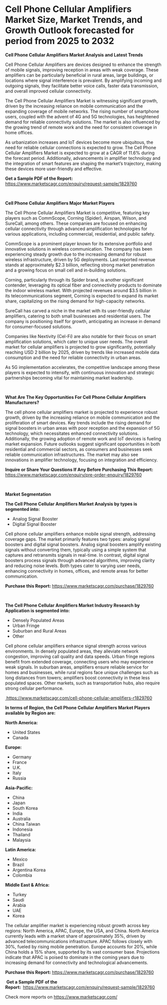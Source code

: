 <p><h1>Cell Phone Cellular Amplifiers Market Size, Market Trends, and Growth Outlook forecasted for period from 2025 to 2032</h1></p><p><strong>Cell Phone Cellular Amplifiers Market Analysis and Latest Trends</strong></p>
<p><p>Cell Phone Cellular Amplifiers are devices designed to enhance the strength of mobile signals, improving reception in areas with weak coverage. These amplifiers can be particularly beneficial in rural areas, large buildings, or locations where signal interference is prevalent. By amplifying incoming and outgoing signals, they facilitate better voice calls, faster data transmission, and overall improved cellular connectivity. </p><p>The Cell Phone Cellular Amplifiers Market is witnessing significant growth, driven by the increasing reliance on mobile communication and the expanding coverage of mobile networks. The rising number of smartphone users, coupled with the advent of 4G and 5G technologies, has heightened demand for reliable connectivity solutions. The market is also influenced by the growing trend of remote work and the need for consistent coverage in home offices.</p><p>As urbanization increases and IoT devices become more ubiquitous, the need for reliable cellular connections is expected to grow. The Cell Phone Cellular Amplifiers Market is expected to grow at a CAGR of 11.6% during the forecast period. Additionally, advancements in amplifier technology and the integration of smart features are shaping the market’s trajectory, making these devices more user-friendly and effective.</p></p>
<p><strong>Get a Sample PDF of the Report:&nbsp;</strong> <a href="https://www.marketscagr.com/enquiry/request-sample/1829760?utm_campaign=2326&utm_medium=2&utm_source=Github&utm_content=ia&utm_term=13022025&utm_id=cell-phone-cellular-amplifiers">https://www.marketscagr.com/enquiry/request-sample/1829760</a></p>
<p>&nbsp;</p>
<p><strong>Cell Phone Cellular Amplifiers Major Market Players</strong></p>
<p><p>The Cell Phone Cellular Amplifiers Market is competitive, featuring key players such as CommScope, Corning (Spider), Airspan, Wilson, and SureCall, among others. These companies are focused on enhancing cellular connectivity through advanced amplification technologies for various applications, including commercial, residential, and public safety.</p><p>CommScope is a prominent player known for its extensive portfolio and innovative solutions in wireless communication. The company has been experiencing steady growth due to the increasing demand for robust wireless infrastructure, driven by 5G deployments. Last reported revenue stands at approximately $2.3 billion, reflecting strong market penetration and a growing focus on small cell and in-building solutions.</p><p>Corning, particularly through its Spider brand, is another significant contender, leveraging its optical fiber and connectivity products to dominate the indoor wireless market. With projected revenues around $3.5 billion in its telecommunications segment, Corning is expected to expand its market share, capitalizing on the rising demand for high-capacity networks.</p><p>SureCall has carved a niche in the market with its user-friendly cellular amplifiers, catering to both small businesses and residential users. The company is positioning itself for growth, anticipating an increase in demand for consumer-focused solutions.</p><p>Companies like Nextivity (Cel-Fi) are also notable for their focus on smart amplification solutions, which cater to unique user needs. The overall market for cellular amplifiers is projected to grow significantly, potentially reaching USD 2 billion by 2025, driven by trends like increased mobile data consumption and the need for reliable connectivity in urban areas.</p><p>As 5G implementation accelerates, the competitive landscape among these players is expected to intensify, with continuous innovation and strategic partnerships becoming vital for maintaining market leadership.</p></p>
<p>&nbsp;</p>
<p><strong>What Are The Key Opportunities For Cell Phone Cellular Amplifiers Manufacturers?</strong></p>
<p><p>The cell phone cellular amplifiers market is projected to experience robust growth, driven by the increasing reliance on mobile communication and the proliferation of smart devices. Key trends include the rising demand for signal boosters in urban areas with poor reception and the expansion of 5G technology, which necessitates enhanced connectivity solutions. Additionally, the growing adoption of remote work and IoT devices is fueling market expansion. Future outlooks suggest significant opportunities in both residential and commercial sectors, as consumers and businesses seek reliable communication infrastructures. The market may also see innovations in amplifier technology, focusing on integration and efficiency.</p></p>
<p><strong>Inquire or Share Your Questions If Any Before Purchasing This Report:</strong> <a href="https://www.marketscagr.com/enquiry/pre-order-enquiry/1829760?utm_campaign=2326&utm_medium=2&utm_source=Github&utm_content=ia&utm_term=13022025&utm_id=cell-phone-cellular-amplifiers">https://www.marketscagr.com/enquiry/pre-order-enquiry/1829760</a></p>
<p>&nbsp;</p>
<p><strong>Market Segmentation</strong></p>
<p><strong>The Cell Phone Cellular Amplifiers Market Analysis by types is segmented into:</strong></p>
<p><ul><li>Analog Signal Booster</li><li>Digital Signal Booster</li></ul></p>
<p><p>Cell phone cellular amplifiers enhance mobile signal strength, addressing coverage gaps. The market primarily features two types: analog signal boosters and digital signal boosters. Analog signal boosters amplify existing signals without converting them, typically using a simple system that captures and retransmits signals in real-time. In contrast, digital signal boosters process signals through advanced algorithms, improving clarity and reducing noise levels. Both types cater to varying user needs, enhancing connectivity in homes, offices, and remote areas for better communication.</p></p>
<p><strong>Purchase this Report:&nbsp;</strong><a href="https://www.marketscagr.com/purchase/1829760?utm_campaign=2326&utm_medium=2&utm_source=Github&utm_content=ia&utm_term=13022025&utm_id=cell-phone-cellular-amplifiers">https://www.marketscagr.com/purchase/1829760</a></p>
<p>&nbsp;</p>
<p><strong>The Cell Phone Cellular Amplifiers Market Industry Research by Application is segmented into:</strong></p>
<p><ul><li>Densely Populated Areas</li><li>Urban Fringe</li><li>Suburban and Rural Areas</li><li>Other</li></ul></p>
<p><p>Cell phone cellular amplifiers enhance signal strength across various environments. In densely populated areas, they alleviate network congestion, improving call quality and data speeds. Urban fringe regions benefit from extended coverage, connecting users who may experience weak signals. In suburban areas, amplifiers ensure reliable service for homes and businesses, while rural regions face unique challenges such as long distances from towers; amplifiers boost connectivity in these less populated spaces. Other markets, such as transportation hubs, also require strong cellular performance.</p></p>
<p><a href="https://www.marketscagr.com/cell-phone-cellular-amplifiers-r1829760?utm_campaign=2326&utm_medium=2&utm_source=Github&utm_content=ia&utm_term=13022025&utm_id=cell-phone-cellular-amplifiers">&nbsp;https://www.marketscagr.com/cell-phone-cellular-amplifiers-r1829760</a></p>
<p><strong>In terms of Region, the Cell Phone Cellular Amplifiers Market Players available by Region are:</strong></p>
<p>
    <p> <strong> North America: </strong>
        <ul>
            <li>United States</li>
            <li>Canada</li>
        </ul>
        </p> 
    <p> <strong> Europe: </strong>
        <ul>
            <li>Germany</li>
            <li>France</li>
            <li>U.K.</li>
            <li>Italy</li>
            <li>Russia</li>
        </ul>
        </p> 
    <p> <strong> Asia-Pacific: </strong>
        <ul>
            <li>China</li>
            <li>Japan</li>
            <li>South Korea</li>
            <li>India</li>
            <li>Australia</li>
            <li>China Taiwan</li>
            <li>Indonesia</li>
            <li>Thailand</li>
            <li>Malaysia</li>
        </ul>
        </p> 
    <p> <strong> Latin America: </strong>
        <ul>
            <li>Mexico</li>
            <li>Brazil</li>
            <li>Argentina Korea</li>
            <li>Colombia</li>
        </ul>
        </p> 
    <p> <strong> Middle East & Africa: </strong>
        <ul>
            <li>Turkey</li>
            <li>Saudi</li>
            <li>Arabia</li>
            <li>UAE</li>
            <li>Korea</li>
        </ul>
    </p>
    </p>
<p><p>The cellular amplifier market is experiencing robust growth across key regions: North America, APAC, Europe, the USA, and China. North America currently leads with a market share of approximately 35%, driven by advanced telecommunications infrastructure. APAC follows closely with 30%, fueled by rising mobile penetration. Europe accounts for 20%, while China holds a 15% share, supported by its vast consumer base. Projections indicate that APAC is poised to dominate in the coming years due to increasing demand for connectivity and technological advancements.</p></p>
<p><strong>Purchase this Report: </strong><a href="https://www.marketscagr.com/purchase/1829760?utm_campaign=2326&utm_medium=2&utm_source=Github&utm_content=ia&utm_term=13022025&utm_id=cell-phone-cellular-amplifiers">https://www.marketscagr.com/purchase/1829760</a></p>
<p>&nbsp;<strong>Get a Sample PDF of the Report:&nbsp;&nbsp;</strong><a href="https://www.marketscagr.com/enquiry/request-sample/1829760?utm_campaign=2326&utm_medium=2&utm_source=Github&utm_content=ia&utm_term=13022025&utm_id=cell-phone-cellular-amplifiers">https://www.marketscagr.com/enquiry/request-sample/1829760</a></p>
<p><strong></strong></p>
<p>Check more reports on <a href="https://www.marketscagr.com/?utm_campaign=2326&utm_medium=2&utm_source=Github&utm_content=ia&utm_term=13022025&utm_id=cell-phone-cellular-amplifiers">https://www.marketscagr.com/</a></p>